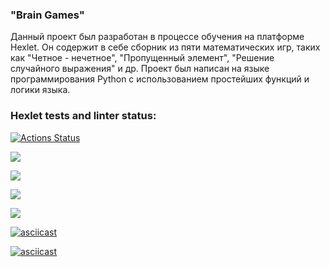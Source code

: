 ### 				"Brain Games"

Данный проект был разработан в процессе обучения на платформе Hexlet.
Он содержит в себе сборник из пяти математических игр, таких как "Четное - нечетное", "Пропущенный элемент", 
"Решение случайного выражения" и др. Проект был написан на языке программирования Python с использованием простейших
функций и логики языка.

###

### Hexlet tests and linter status:
[![Actions Status](https://github.com/mur-misha/python-project-49/actions/workflows/hexlet-check.yml/badge.svg)](https://github.com/mur-misha/python-project-49/actions)

<a 
href="https://codeclimate.com/github/mur-misha/python-project-49/maintainability"><img 
src="https://api.codeclimate.com/v1/badges/827a3117e7c795648e01/maintainability" 
/></a>

<a href="https://asciinema.org/a/u0dzgPmnTMMqsZPD633PY1H8B" target="_blank"><img 
src="https://asciinema.org/a/u0dzgPmnTMMqsZPD633PY1H8B.svg" /></a>

<a href="https://asciinema.org/a/XzAud3dpXFlVi0d0GkmNxwUCB" target="_blank"><img 
src="https://asciinema.org/a/XzAud3dpXFlVi0d0GkmNxwUCB.svg" /></a>

<a href="https://asciinema.org/a/NUKd7yDQ2G3xyAQLOhU3yUzN7" target="_blank"><img 
src="https://asciinema.org/a/NUKd7yDQ2G3xyAQLOhU3yUzN7.svg" /></a>

[![asciicast](https://asciinema.org/a/YNLNcQIGHdtB3UKowudWuyeEj.svg)](https://asciinema.org/a/YNLNcQIGHdtB3UKowudWuyeEj)

[![asciicast](https://asciinema.org/a/v2n3ssm82nRDmzAtZU2n2ynEf.svg)](https://asciinema.org/a/v2n3ssm82nRDmzAtZU2n2ynEf)

